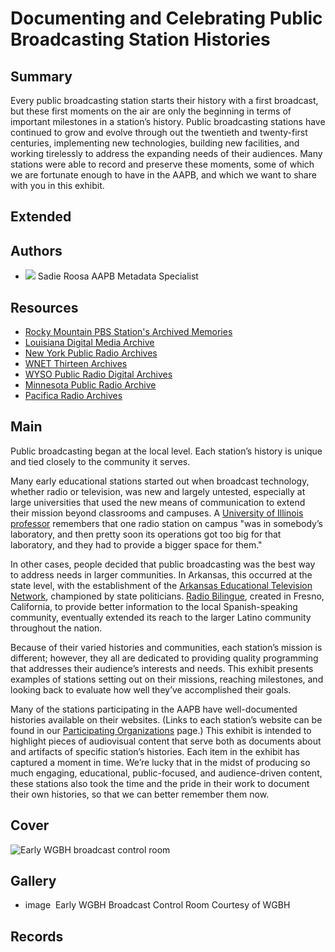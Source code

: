 # Documenting and Celebrating Public Broadcasting Station Histories

## Summary

Every public broadcasting station starts their history with a first broadcast, but these first moments on the air are only the beginning in terms of important milestones in a station’s history. Public broadcasting stations have continued to grow and evolve through out the twentieth and twenty-first centuries, implementing new technologies, building new facilities, and working tirelessly to address the expanding needs of their audiences. Many stations were able to record and preserve these moments, some of which we are fortunate enough to have in the AAPB, and which we want to share with you in this exhibit.

## Extended

## Authors

- <img class="img-circle pull-left" src="https://s3.amazonaws.com/americanarchive.org/staff/Staff_Roosa.jpg"/>
  <a class="name">Sadie Roosa</a>
  <a class="title">AAPB Metadata Specialist</a>

## Resources

- [Rocky Mountain PBS Station's Archived Memories](http://www.rmpbs.org/volunteer/sam/about-stations-archived-memories-sam/)
- [Louisiana Digital Media Archive](http://www.ladigitalmedia.org/)
- [New York Public Radio Archives](http://www.wnyc.org/series/archives-and-preservation/)
- [WNET Thirteen Archives](http://www.thirteen.org/about/archives/)
- [WYSO Public Radio Digital Archives](http://www.greenecountyroom.info/cdm/landingpage/collection/WYSOProgram)
- [Minnesota Public Radio Archive](http://archive.mprnews.org/)
- [Pacifica Radio Archives](http://audio.pacificaradioarchives.org/)

## Main

Public broadcasting began at the local level. Each station’s history is unique and tied closely to the community it serves.

Many early educational stations started out when broadcast technology, whether radio or television, was new and largely untested, especially at large universities that used the new means of communication to extend their mission beyond classrooms and campuses. A [University of Illinois professor](http://americanarchive.org/catalog/cpb-aacip_16-79v15q57) remembers that one radio station on campus "was in somebody’s laboratory, and then pretty soon its operations got too big for that laboratory, and they had to provide a bigger space for them."

In other cases, people decided that public broadcasting was the best way to address needs in larger communities. In Arkansas, this occurred at the state level, with the establishment of the [Arkansas Educational Television Network](/participating-orgs/1708), championed by state politicians. [Radio Bilingue](/participating-orgs/1293), created in Fresno, California, to provide better information to the local Spanish-speaking community, eventually extended its reach to the larger Latino community throughout the nation.

Because of their varied histories and communities, each station’s mission is different; however, they all are dedicated to providing quality programming that addresses their audience’s interests and needs. This exhibit presents examples of stations setting out on their missions, reaching milestones, and looking back to evaluate how well they’ve accomplished their goals.

Many of the stations participating in the AAPB have well-documented histories available on their websites. (Links to each station’s website can be found in our [Participating Organizations](http://americanarchive.org/participating-orgs) page.) This exhibit is intended to highlight pieces of audiovisual content that serve both as documents about and artifacts of specific station’s histories. Each item in the exhibit has captured a moment in time. We’re lucky that in the midst of producing so much engaging, educational, public-focused, and audience-driven content, these stations also took the time and the pride in their work to document their own histories, so that we can better remember them now.

## Cover
  <img title="Cover Image" alt="Early WGBH broadcast control room" src="https://s3.amazonaws.com/americanarchive.org/exhibits/AAPB_Exhibit_StationHistories_image0.jpg">

## Gallery
  - <a class="type">image</a>
    <img alt="" src="https://s3.amazonaws.com/americanarchive.org/exhibits/AAPB_Exhibit_StationHistories_image0.jpg">
    <a class="caption-text">Early WGBH Broadcast Control Room</a>
    <a class="credit-link">Courtesy of WGBH</a>

## Records
